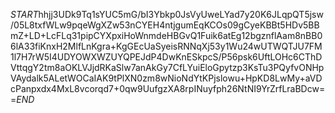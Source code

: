 $START$hhjj3UDk9Tq1sYUC5mG/bI3Ybkp0JsVyUweLYad7y20K6JLqpQT5jsw/05L8txfWLw9pqeWgXZw53nCYEH4ntjgumEqKCOs09gCyeKBBt5HDv5BBmZ+LD+LcFLq31pipCYXpxiHoWnmdeHBGvQ1Fuik6atEg12bgznflAam8nBB06lA33fiKnxH2MlfLnKgra+KgGEcUaSyeisRNNqXj53y1Wu24wUTWQTJU7FM1l7H7rW5I4UDYOWXWZUYQPEJdP4DwKnESkpcS/P56psk6UftLOHc6CThDVttqgY2tm8aOKLVJjdRKaSlw7anAkGy7CfLYuiEloGpytzp3KsTu3PQyfvONHpVAydalk5ALetWOCaIAK9tPlXN0zm8wNioNdYtKPjslowu+HpKD8LwMy+aVDcPanpxdx4MxL8vcorqd7+0qw9UufgzXA8rpINuyfph26NtNI9YrZrfLraBDcw==$END$